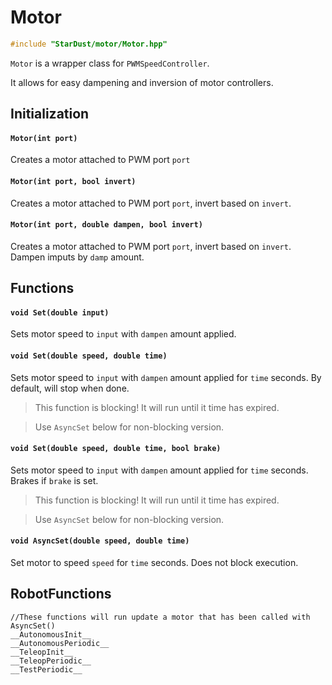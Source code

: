 # Motor

```cpp
#include "StarDust/motor/Motor.hpp"
```

`Motor` is a wrapper class for `PWMSpeedController`.

It allows for easy dampening and inversion of motor controllers.

## Initialization

#### `Motor(int port)`

Creates a motor attached to PWM port `port`

#### `Motor(int port, bool invert)`

Creates a motor attached to PWM port `port`, invert based on `invert`.

#### `Motor(int port, double dampen, bool invert)`

Creates a motor attached to PWM port `port`, invert based on `invert`. Dampen imputs by `damp` amount.

## Functions

#### `void Set(double input)`

Sets motor speed to `input` with `dampen` amount applied.

#### `void Set(double speed, double time)`

Sets motor speed to `input` with `dampen` amount applied for `time` seconds. By default, will stop when done.

> This function is blocking! It will run until it time has expired.

> Use `AsyncSet` below for non-blocking version.

#### `void Set(double speed, double time, bool brake)`

Sets motor speed to `input` with `dampen` amount applied for `time` seconds. Brakes if `brake` is set.

> This function is blocking! It will run until it time has expired.

> Use `AsyncSet` below for non-blocking version.

#### `void AsyncSet(double speed, double time)`

Set motor to speed `speed` for `time` seconds. Does not block execution.

## RobotFunctions

```
//These functions will run update a motor that has been called with AsyncSet()
__AutonomousInit__
__AutonomousPeriodic__
__TeleopInit__
__TeleopPeriodic__
__TestPeriodic__
```
